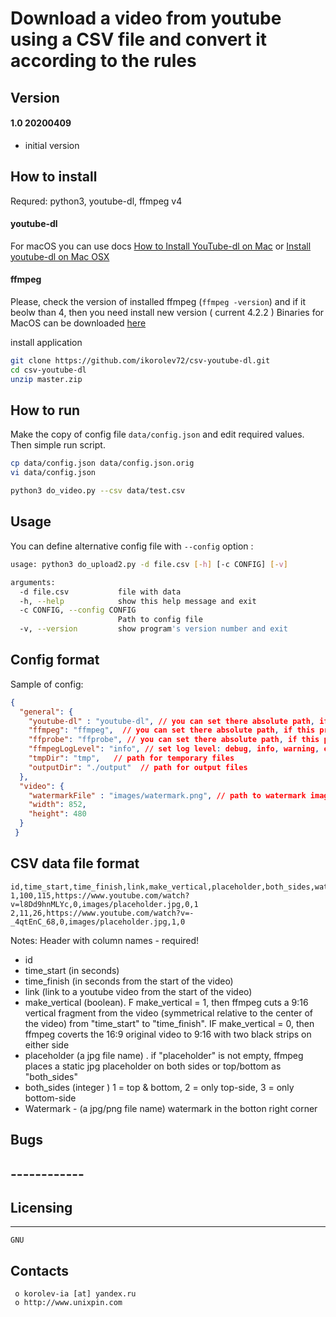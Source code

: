 # Download a video from youtube using a CSV file and convert it according to the rules

## Version
#### 1.0 20200409
  + initial version


## How to install

Requred: python3, youtube-dl, ffmpeg v4

#### youtube-dl
For macOS you can use docs [How to Install YouTube-dl on Mac](https://techwiser.com/how-to-install-youtube-dl-on-mac/) or [Install youtube-dl on Mac OSX](http://macappstore.org/youtube-dl/)

#### ffmpeg
Please, check the version of installed ffmpeg (`ffmpeg -version`) and if it beolw than 4, then you need install new version ( current 4.2.2 )
Binaries for MacOS can be downloaded [here](https://ffmpeg.zeranoe.com/builds/)



install application
```bash
git clone https://github.com/ikorolev72/csv-youtube-dl.git
cd csv-youtube-dl
unzip master.zip
```


## How to run
Make the copy of config file `data/config.json` and edit required values. Then simple run script.
```bash
cp data/config.json data/config.json.orig
vi data/config.json

python3 do_video.py --csv data/test.csv
```

## Usage
You can define alternative config file with `--config` option :
``` bash
usage: python3 do_upload2.py -d file.csv [-h] [-c CONFIG] [-v]

arguments:
  -d file.csv           file with data
  -h, --help            show this help message and exit
  -c CONFIG, --config CONFIG
                        Path to config file
  -v, --version         show program's version number and exit
```  


## Config format

Sample of config:
``` json
{
  "general": {    
    "youtube-dl" : "youtube-dl", // you can set there absolute path, if this program unavaliable by PATH 
    "ffmpeg": "ffmpeg",  // you can set there absolute path, if this program unavaliable by PATH 
    "ffprobe": "ffprobe", // you can set there absolute path, if this program unavaliable by PATH 
    "ffmpegLogLevel": "info", // set log level: debug, info, warning, error, alert, etc
    "tmpDir": "tmp",   // path for temporary files
    "outputDir": "./output"  // path for output files
  },
  "video": {
    "watermarkFile" : "images/watermark.png", // path to watermark image
    "width": 852, 
    "height": 480
  }
 }
```

## CSV data file format
```csv
id,time_start,time_finish,link,make_vertical,placeholder,both_sides,watermark
1,100,115,https://www.youtube.com/watch?v=l8Dd9hnMLYc,0,images/placeholder.jpg,0,1
2,11,26,https://www.youtube.com/watch?v=-_4qtEnC_68,0,images/placeholder.jpg,1,0
```
Notes:
Header with column names - required!
 + id
 + time_start (in seconds)
 + time_finish (in seconds from the start of the video)
 + link (link to a youtube video from the start of the video)
 + make_vertical (boolean). F make_vertical = 1, then ffmpeg cuts a 9:16 vertical fragment from the video (symmetrical relative to the center of the video) from "time_start" to "time_finish". IF make_vertical = 0, then 
ffmpeg coverts the 16:9 original video to 9:16 with two black strips on either side
 + placeholder (a jpg file name) . if "placeholder" is not empty, ffmpeg places a static jpg placeholder on both sides or top/bottom as "both_sides"
 + both_sides (integer ) 1 = top & bottom, 2 = only top-side, 3 = only bottom-side
 + Watermark  - (a jpg/png file name) watermark in the botton right corner




##  Bugs
##  ------------

##  Licensing
  ---------
	GNU

  Contacts
  --------

     o korolev-ia [at] yandex.ru
     o http://www.unixpin.com
